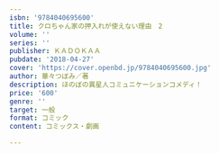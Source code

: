 ```yaml
---
isbn: '9784040695600'
title: クロちゃん家の押入れが使えない理由　2
volume: ''
series: ''
publisher: ＫＡＤＯＫＡＡ
pubdate: '2018-04-27'
cover: 'https://cover.openbd.jp/9784040695600.jpg'
author: 華々つぼみ／著
description: ほのぼの異星人コミュニケーションコメディ！
price: '600'
genre: ''
target: 一般
format: コミック
content: コミックス・劇画

---
```

